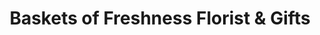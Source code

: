 ---
title: "Baskets of Freshness Florist & Gifts"
url: /richlands/baskets-of-freshness-florist-and-gifts/
shop: florist
---